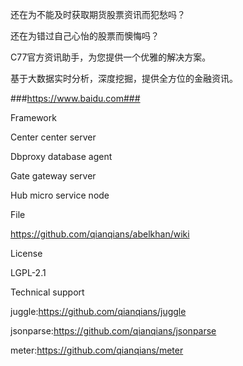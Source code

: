 还在为不能及时获取期货股票资讯而犯愁吗？

还在为错过自己心怡的股票而懊悔吗？

C77官方资讯助手，为您提供一个优雅的解决方案。

基于大数据实时分析，深度挖掘，提供全方位的金融资讯。

###https://www.baidu.com###


Framework

Center center server

Dbproxy database agent

Gate gateway server

Hub micro service node

File

https://github.com/qianqians/abelkhan/wiki

License

LGPL-2.1

Technical support

juggle:https://github.com/qianqians/juggle

jsonparse:https://github.com/qianqians/jsonparse

meter:https://github.com/qianqians/meter
